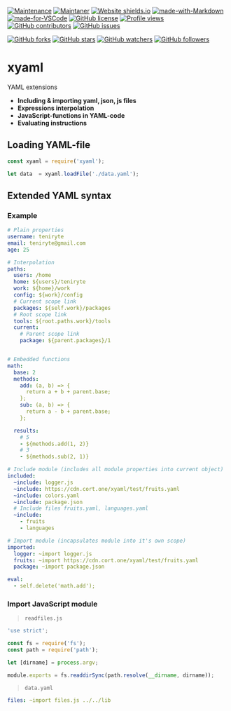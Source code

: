 [![Maintenance](https://img.shields.io/badge/Maintained%3F-yes-green.svg)](https://GitHub.com/teniryte/xyaml/graphs/commit-activity) [![Maintaner](https://img.shields.io/badge/Maintainer-teniryte-blue)](https://img.shields.io/badge/maintainer-teniryte-blue) [![Website shields.io](https://img.shields.io/website-up-down-green-red/http/shields.io.svg)](https://xyaml.sencort.com/) [![made-with-Markdown](https://img.shields.io/badge/Made%20with-Markdown-1f425f.svg)](http://commonmark.org) [![made-for-VSCode](https://img.shields.io/badge/Made%20for-VSCode-1f425f.svg)](https://code.visualstudio.com/) [![GitHub license](https://img.shields.io/github/license/teniryte/xyaml.svg)](https://github.com/teniryte/xyaml/blob/master/LICENSE) [![Profile views](https://gpvc.arturio.dev/teniryte)](https://gpvc.arturio.dev/teniryte) [![GitHub contributors](https://img.shields.io/github/contributors/teniryte/xyaml.svg)](https://GitHub.com/teniryte/xyaml/graphs/contributors/) [![GitHub issues](https://img.shields.io/github/issues/teniryte/xyaml.svg)](https://GitHub.com/teniryte/xyaml/issues/)

[![GitHub forks](https://img.shields.io/github/forks/teniryte/xyaml.svg?style=social&label=Fork&maxAge=2592000)](https://GitHub.com/teniryte/xyaml/network/) [![GitHub stars](https://img.shields.io/github/stars/teniryte/xyaml.svg?style=social&label=Star&maxAge=2592000)](https://GitHub.com/teniryte/xyaml/stargazers/) [![GitHub watchers](https://img.shields.io/github/watchers/teniryte/xyaml.svg?style=social&label=Watch&maxAge=2592000)](https://GitHub.com/teniryte/xyaml/watchers/) [![GitHub followers](https://img.shields.io/github/followers/teniryte.svg?style=social&label=Follow&maxAge=2592000)](https://github.com/teniryte?tab=followers)

# xyaml

>
>
>
  YAML extensions


- **Including & importing yaml, json, js files**
- **Expressions interpolation**
- **JavaScript-functions in YAML-code**
- **Evaluating instructions**

## Loading YAML-file

```js
const xyaml = require('xyaml');

let data  = xyaml.loadFile('./data.yaml');
```

## Extended YAML syntax

### Example

```yaml
# Plain properties
username: teniryte
email: teniryte@gmail.com
age: 25

# Interpolation
paths:
  users: /home
  home: ${users}/teniryte
  work: ${home}/work
  config: ${work}/config
  # Current scope link
  packages: ${self.work}/packages
  # Root scope link
  tools: ${root.paths.work}/tools
  current:
    # Parent scope link
    package: ${parent.packages}/1


# Embedded functions
math:
  base: 2
  methods:
    add: (a, b) => {
      return a + b + parent.base;
    };
    sub: (a, b) => {
      return a - b + parent.base;
    };

  results:
    # 5
    - ${methods.add(1, 2)}
    # 3
    - ${methods.sub(2, 1)}

# Include module (includes all module properties into current object)
included:
  ~include: logger.js
  ~include: https://cdn.cort.one/xyaml/test/fruits.yaml
  ~include: colors.yaml
  ~include: package.json
  # Include files fruits.yaml, languages.yaml
  ~include:
    - fruits
    - languages

# Import module (incapsulates module into it's own scope)
imported:
  logger: ~import logger.js
  fruits: ~import https://cdn.cort.one/xyaml/test/fruits.yaml
  package: ~import package.json

eval:
  - self.delete('math.add');
```

### Import JavaScript module

> `readfiles.js`

```js
'use strict';

const fs = require('fs');
const path = require('path');

let [dirname] = process.argv;

module.exports = fs.readdirSync(path.resolve(__dirname, dirname));
```

> `data.yaml`

```yaml
files: ~import files.js ../../lib
```
